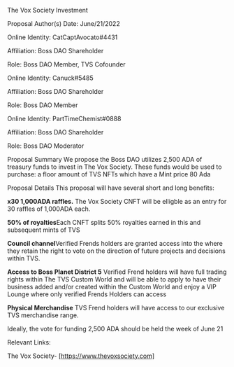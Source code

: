 The Vox Society Investment

Proposal Author(s)
Date: June/21/2022

Online Identity: CatCaptAvocato#4431

Affiliation: Boss DAO Shareholder

Role: Boss DAO Member, TVS Cofounder

Online Identity: Canuck#5485

Affiliation: Boss DAO Shareholder

Role: Boss DAO Member

Online Identity: PartTimeChemist#0888

Affiliation: Boss DAO Shareholder

Role: Boss DAO Moderator

Proposal Summary
We propose the Boss DAO utilizes 2,500 ADA of treasury funds to invest in The Vox Society. These funds would be used to purchase:
a floor amount of TVS NFTs which have a Mint price 80 Ada



Proposal Details
This proposal will have several short and long benefits:

**x30 1,000ADA raffles.** The Vox Society CNFT will be elligble as an entry for 30 raffles of 1,000ADA each.

**50% of royalties**Each CNFT splits 50% royalties earned in this and subsequent mints of TVS

**Council channel**Verified Frends holders are granted access into the  where they retain the right to vote on the direction of future projects and decisions within TVS. 

**Access to Boss Planet District 5** Verified Frend holders will have full trading rights within The TVS Custom World and will be able to apply to have their business added and/or created within the Custom World and enjoy a VIP Lounge where only verified Frends Holders can access

**Physical Merchandise** TVS Frend holders will have access to our exclusive TVS merchandise
range.



Ideally, the vote for funding 2,500 ADA should be held the week of June 21

Relevant Links:

The Vox Society- [https://www.thevoxsociety.com]
